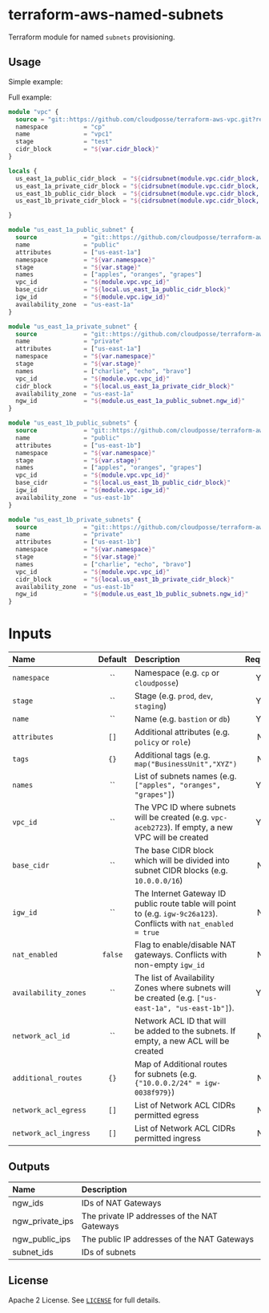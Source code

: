 # terraform-aws-named-subnets

Terraform module for named `subnets` provisioning.


## Usage

Simple example:

Full example:

```terraform
module "vpc" {
  source = "git::https://github.com/cloudposse/terraform-aws-vpc.git?ref=remove_subnets"
  namespace          = "cp"
  name               = "vpc1"
  stage              = "test"
  cidr_block         = "${var.cidr_block}"
}

locals {
  us_east_1a_public_cidr_block  = "${cidrsubnet(module.vpc.cidr_block, 2, 0)}"
  us_east_1a_private_cidr_block = "${cidrsubnet(module.vpc.cidr_block, 2, 1)}"
  us_east_1b_public_cidr_block  = "${cidrsubnet(module.vpc.cidr_block, 2, 2)}"
  us_east_1b_private_cidr_block = "${cidrsubnet(module.vpc.cidr_block, 2, 3)}"

}

module "us_east_1a_public_subnet" {
  source             = "git::https://github.com/cloudposse/terraform-aws-named-subnets.git?ref=master"
  name               = "public"
  attributes         = ["us-east-1a"]
  namespace          = "${var.namespace}"
  stage              = "${var.stage}"
  names              = ["apples", "oranges", "grapes"]
  vpc_id             = "${module.vpc.vpc_id}"
  base_cidr          = "${local.us_east_1a_public_cidr_block}"
  igw_id             = "${module.vpc.igw_id}"
  availability_zone  = "us-east-1a"
}

module "us_east_1a_private_subnet" {
  source             = "git::https://github.com/cloudposse/terraform-aws-named-subnets.git?ref=master"
  name               = "private"
  attributes         = ["us-east-1a"]
  namespace          = "${var.namespace}"
  stage              = "${var.stage}"
  names              = ["charlie", "echo", "bravo"]
  vpc_id             = "${module.vpc.vpc_id}"
  cidr_block         = "${local.us_east_1a_private_cidr_block}"
  availability_zone  = "us-east-1a"
  ngw_id             = "${module.us_east_1a_public_subnet.ngw_id}"
}

module "us_east_1b_public_subnets" {
  source             = "git::https://github.com/cloudposse/terraform-aws-named-subnets.git?ref=master"
  name               = "public"
  attributes         = ["us-east-1b"]
  namespace          = "${var.namespace}"
  stage              = "${var.stage}"
  names              = ["apples", "oranges", "grapes"]
  vpc_id             = "${module.vpc.vpc_id}"
  base_cidr          = "${local.us_east_1b_public_cidr_block}"
  igw_id             = "${module.vpc.igw_id}"
  availability_zone  = "us-east-1b"
}

module "us_east_1b_private_subnets" {
  source             = "git::https://github.com/cloudposse/terraform-aws-named-subnets.git?ref=master"
  name               = "private"
  attributes         = ["us-east-1b"]
  namespace          = "${var.namespace}"
  stage              = "${var.stage}"
  names              = ["charlie", "echo", "bravo"]
  vpc_id             = "${module.vpc.vpc_id}"
  cidr_block         = "${local.us_east_1b_private_cidr_block}"
  availability_zone  = "us-east-1b"
  ngw_id             = "${module.us_east_1b_public_subnets.ngw_id}"
}
```

# Inputs

| Name                  | Default | Description                                                                                                         | Required |
|:----------------------|:-------:|:--------------------------------------------------------------------------------------------------------------------|:--------:|
| `namespace`           |   ``    | Namespace (e.g. `cp` or `cloudposse`)                                                                               |   Yes    |
| `stage`               |   ``    | Stage (e.g. `prod`, `dev`, `staging`)                                                                               |   Yes    |
| `name`                |   ``    | Name  (e.g. `bastion` or `db`)                                                                                      |   Yes    |
| `attributes`          |  `[]`   | Additional attributes (e.g. `policy` or `role`)                                                                     |    No    |
| `tags`                |  `{}`   | Additional tags  (e.g. `map("BusinessUnit","XYZ")`                                                                  |    No    |
| `names`               |   ``    | List of subnets names (e.g. `["apples", "oranges", "grapes"]`)                                                      |   Yes    |
| `vpc_id`              |   ``    | The VPC ID where subnets will be created (e.g. `vpc-aceb2723`). If empty, a new VPC will be created                 |   Yes    |
| `base_cidr`           |   ``    | The base CIDR block which will be divided into subnet CIDR blocks (e.g. `10.0.0.0/16`)                              |    No    |
| `igw_id`              |   ``    | The Internet Gateway ID public route table will point to (e.g. `igw-9c26a123`). Conflicts with `nat_enabled = true` |    No    |
| `nat_enabled`         | `false` | Flag to enable/disable NAT gateways. Conflicts with non-empty `igw_id`                                              |    No    |
| `availability_zones`  |   ``    | The  list of Availability Zones where subnets will be created (e.g. `["us-east-1a", "us-east-1b"]`).                |   Yes    |
| `network_acl_id`      |   ``    | Network ACL ID that will be added to the subnets.  If empty, a new ACL will be created                              |    No    |
| `additional_routes`   |  `{}`   | Map of Additional routes for subnets (e.g. `{"10.0.0.2/24" = igw-0038f979}`)                                        |    No    |
| `network_acl_egress`  |  `[]`   | List of Network ACL CIDRs permitted egress                                                                          |    No    |
| `network_acl_ingress` |  `[]`   | List of Network ACL CIDRs permitted ingress                                                                         |    No    |

## Outputs

| Name            | Description                                  |
|:----------------|:---------------------------------------------|
| ngw_ids         | IDs of NAT Gateways                          |
| ngw_private_ips | The private IP addresses of the NAT Gateways |
| ngw_public_ips  | The public IP addresses of the NAT Gateways  |
| subnet_ids      | IDs of subnets                               |

## License

Apache 2 License. See [`LICENSE`](LICENSE) for full details.
